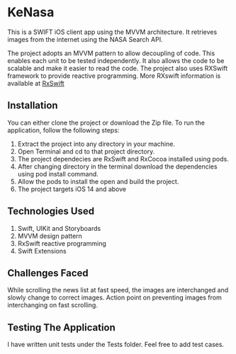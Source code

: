 # KeNasa

This is a SWIFT iOS client app using the MVVM architecture. It retrieves images from the internet using the NASA Search API.

The project adopts an MVVM pattern to allow decoupling of code. This enables each unit to be tested independently. It also allows the code to be scalable and make it easier to read the code. The project also uses RXSwift framework to provide reactive programming. More RXswift information is available at [RxSwift](https://github.com/ReactiveX/RxSwift)

## Installation
You can either clone the project or download the Zip file. To run the application, follow the following steps:
1. Extract the project into any directory in your machine.
2. Open Terminal and cd to that project directory.
3. The project dependecies are RxSwift and RxCocoa installed using pods.
4. After changing directory in the terminal download the dependencies using pod install command.
5. Allow the pods to install the open and build the project.
6. The project targets iOS 14 and above

## Technologies Used
1. Swift, UIKit and Storyboards
2. MVVM design pattern
3. RxSwift reactive programming
4. Swift Extensions

## Challenges Faced
While scrolling the news list at fast speed, the images are interchanged and slowly change to correct images. Action point on preventing images from interchanging on fast scrolling.

## Testing The Application
I have written unit tests under the Tests folder. Feel free to add test cases.

